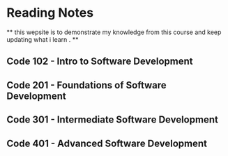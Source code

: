 # Reading Notes

** this wepsite is to demonstrate my knowledge from this course and keep updating what i learn . **

## Code 102 - Intro to Software Development

## Code 201 - Foundations of Software Development

## Code 301 - Intermediate Software Development

## Code 401 - Advanced Software Development
